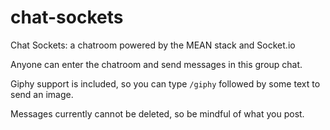 # chat-sockets
Chat Sockets: a chatroom powered by the MEAN stack and Socket.io

Anyone can enter the chatroom and send messages in this group chat.

Giphy support is included, so you can type `/giphy` followed by some text to send an image.

Messages currently cannot be deleted, so be mindful of what you post.
